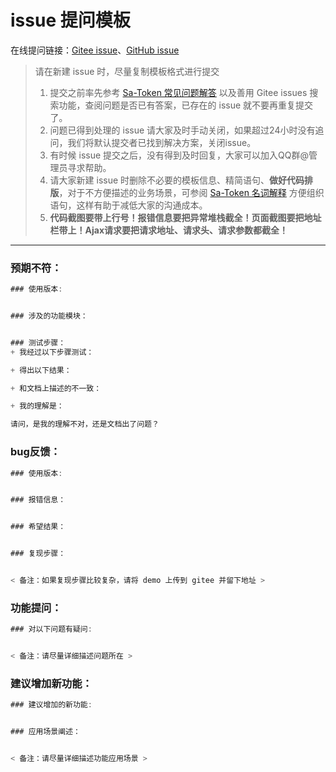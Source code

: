 # issue 提问模板

在线提问链接：[Gitee issue](https://gitee.com/dromara/sa-token/issues)、[GitHub issue](https://github.com/dromara/sa-token/issues)

> 请在新建 issue 时，尽量复制模板格式进行提交
> 
> 1. 提交之前率先参考 <a href="#/more/common-questions" target="_blank">Sa-Token 常见问题解答</a> 以及善用 Gitee issues 搜索功能，查阅问题是否已有答案，已存在的 issue 就不要再重复提交了。
> 2. 问题已得到处理的 issue 请大家及时手动关闭，如果超过24小时没有追问，我们将默认提交者已找到解决方案，关闭issue。
> 3. 有时候 issue 提交之后，没有得到及时回复，大家可以加入QQ群@管理员寻求帮助。
> 4. 请大家新建 issue 时删除不必要的模板信息、精简语句、**做好代码排版**，对于不方便描述的业务场景，可参阅 <a href="#/more/noun-intro" target="_blank">Sa-Token 名词解释</a> 方便组织语句，这样有助于减低大家的沟通成本。
> 5. **代码截图要带上行号！报错信息要把异常堆栈截全！页面截图要把地址栏带上！Ajax请求要把请求地址、请求头、请求参数都截全！**


--- 


### 预期不符：
``` js
### 使用版本:


### 涉及的功能模块：


### 测试步骤：
+ 我经过以下步骤测试：

+ 得出以下结果：

+ 和文档上描述的不一致：

+ 我的理解是：

请问，是我的理解不对，还是文档出了问题？
```


### bug反馈：
``` js
### 使用版本:


### 报错信息：


### 希望结果：


### 复现步骤：


< 备注：如果复现步骤比较复杂，请将 demo 上传到 gitee 并留下地址 >
```


### 功能提问：
``` js
### 对以下问题有疑问:


< 备注：请尽量详细描述问题所在 >
```


### 建议增加新功能：
``` js
### 建议增加的新功能:


### 应用场景阐述：


< 备注：请尽量详细描述功能应用场景 >
```








